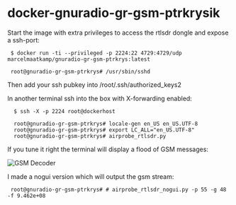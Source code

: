# docker-gnuradio-gr-gsm-ptrkrysik

Start the image with extra privileges to access the rtlsdr dongle and expose a ssh-port: 
```
 $ docker run -ti --privileged -p 2224:22 4729:4729/udp marcelmaatkamp/gnuradio-gr-gsm-ptrkrys:latest
 
 root@gnuradio-gr-gsm-ptrkrys# /usr/sbin/sshd
```
Then add your ssh pubkey into /root/.ssh/authorized_keys2

In another terminal ssh into the box with X-forwarding enabled:
```
  $ ssh -X -p 2224 root@dockerhost
  
  root@gnuradio-gr-gsm-ptrkrys# locale-gen en_US en_US.UTF-8
  root@gnuradio-gr-gsm-ptrkrys# export LC_ALL="en_US.UTF-8"
  root@gnuradio-gr-gsm-ptrkrys# airprobe_rtlsdr.py
```

If you tune it right the terminal will display a flood of GSM messages:

![GSM Decoder](https://04a27ff1-a-62cb3a1a-s-sites.googlegroups.com/site/marcelmaatkamp/home/gsm-decoding-with-a-rtlsdr-dongle-and-ptrkrysik-s-gr-gsm/Schermafbeelding%202015-04-03%20om%2015.40.04.png)

I made a nogui version which will output the gsm stream:
```
 root@gnuradio-gr-gsm-ptrkrys# # airprobe_rtlsdr_nogui.py -p 55 -g 48 -f 9.462e+08
```

